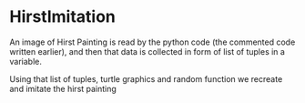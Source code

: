 # HirstImitation
An image of Hirst Painting is read by the python code (the commented code written earlier), and then that data is collected in form of list of tuples in a variable. 

Using that list of tuples, turtle graphics and random function we recreate and imitate the hirst painting
